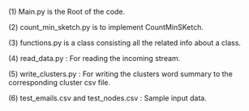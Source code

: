 (1) Main.py is the Root of the code.

(2) count_min_sketch.py is to implement CountMinSKetch.

(3) functions.py is a class consisting all the related info about a class.

(4) read_data.py : For reading the incoming stream.

(5) write_clusters.py : For writing the clusters word summary to the corresponding cluster csv file.

(6) test_emails.csv and test_nodes.csv : Sample input data.
